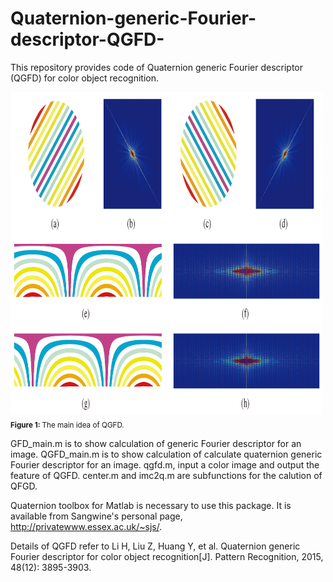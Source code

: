 # Quaternion-generic-Fourier-descriptor-QGFD-
This repository provides code of Quaternion generic Fourier descriptor (QGFD) for color object recognition.

<img alt="scratch" src="QGFD.png" width='500'>  
<sub><b>Figure 1: </b> The main idea of QGFD. </sub> 

GFD_main.m is to show calculation of generic Fourier descriptor for an image.
QGFD_main.m is to show calculation of calculate quaternion generic Fourier descriptor for an image.
qgfd.m, input a color image and output the feature of QGFD.
center.m and imc2q.m are subfunctions for the calution of QFGD.

Quaternion toolbox for Matlab is necessary to use this package. It is available from Sangwine's personal page, http://privatewww.essex.ac.uk/~sjs/.

Details of QGFD refer to Li H, Liu Z, Huang Y, et al. Quaternion generic Fourier descriptor for color object recognition[J]. Pattern Recognition, 2015, 48(12): 3895-3903.
